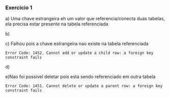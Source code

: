 ### Exercicio 1

a) Uma chave estrangeira eh um valor que referencia/conecta duas tabelas,
ela precisa estar presente na tabela referenciada

b)

c) Falhou pois a chave estrangeira nao existe na tabela referenciada

```
Error Code: 1452. Cannot add or update a child row: a foreign key constraint fails
```

d)

e)Nao foi possivel deletar pois esta sendo referenciado em outra tabela

```
Error Code: 1451. Cannot delete or update a parent row: a foreign key constraint fails
```
